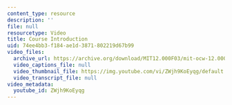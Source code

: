 ```yaml
---
content_type: resource
description: ''
file: null
resourcetype: Video
title: Course Introduction
uid: 74ee4bb3-f184-ae1d-3871-802219d67b99
video_files:
  archive_url: https://archive.org/download/MIT12.000F03/mit-ocw-12.000-intro-hodges-220k.mp4
  video_captions_file: null
  video_thumbnail_file: https://img.youtube.com/vi/ZWjh9KoEyqg/default.jpg
  video_transcript_file: null
video_metadata:
  youtube_id: ZWjh9KoEyqg
---
```

